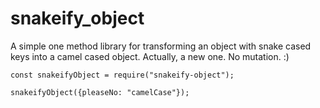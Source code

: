 # snakeify_object

A simple one method library for transforming an object with snake cased keys into a camel cased object. Actually, a new one. No mutation. :)

```
const snakeifyObject = require("snakeify-object");
   
snakeifyObject({pleaseNo: "camelCase"});
```
